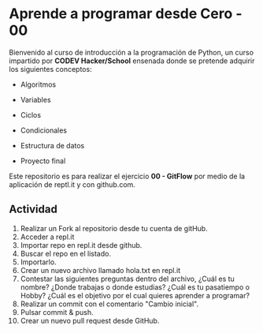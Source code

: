 # Aprende a programar desde Cero - 00

Bienvenido al curso de introducción a la programación de Python, un curso impartido por **CODEV Hacker/School** ensenada donde se pretende adquirir los siguientes conceptos: 

 - Algoritmos
   
- Variables
   
- Ciclos
   
- Condicionales
   
- Estructura de datos
   
- Proyecto final

Este repositorio es para realizar el ejercicio **00 - GitFlow** por medio de la aplicación de reptl.it y con github.com.

## Actividad

1. Realizar un Fork al repositorio desde tu cuenta de gitHub.
2. Acceder a repl.it
3. Importar repo en repl.it desde github.
4. Buscar el repo en el listado.
5. Importarlo.
 6. Crear un nuevo archivo llamado hola.txt en repl.it
 7. Contestar las siguientes preguntas dentro del archivo, ¿Cuál es tu nombre?
¿Donde trabajas o donde estudias?
¿Cuál es tu pasatiempo o Hobby?
¿Cuál es el objetivo por el cual quieres aprender a programar?
6. Realizar un commit con el comentario "Cambio inicial".
7. Pulsar commit & push.
8. Crear un nuevo pull request desde GitHub. 
